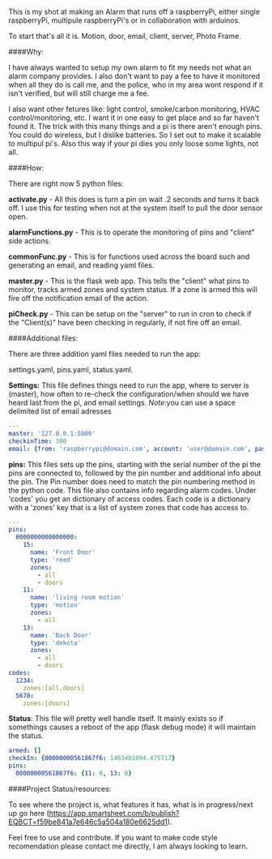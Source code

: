 This is my shot at making an Alarm that runs off a raspberryPi, either single raspberryPi, multipule raspberryPi's or in collaboration with arduinos.

To start that's all it is.  Motion, door, email, client, server, Photo Frame.

####Why:

I have always wanted to setup my own alarm to fit my needs not what an alarm company provides.  I also don't want to pay a fee to have it monitored when all they do is call me, and the police, who in my area wont respond if it isn't verified, but will still charge me a fee.

I also want other fetures like: light control, smoke/carbon monitoring, HVAC control/monitoring, etc.  I want it in one easy to get place and so far haven't found it.  The trick with this many things and a pi is there aren't enough pins.  You could do wireless, but I dislike batteries.  So I set out to make it scalable to multipul pi's.  Also this way if your pi dies you only loose some lights, not all.

####How:

There are right now 5 python files:

**activate.py** - All this does is turn a pin on wait .2 seconds and turns it back off.  I use this for testing when not at the system itself to pull the door sensor open.

**alarmFunctions.py** - This is to operate the monitoring of pins and "client" side actions.

**commonFunc.py** - This is for functions used across the board such and generating an email, and reading yaml files.

**master.py** - This is the flask web app.  This tells the "client" what pins to monitor, tracks armed zones and system status. If a zone is armed this will fire off the notification email of the action.

**piCheck.py** - This can be setup on the "server" to run in cron to check if the "Client(s)" have been checking in regularly, if not fire off an email.


####Additional files:

There are three addition yaml files needed to run the app:

settings.yaml, pins.yaml, status.yaml.

**Settings:**  This file defines things need to run the app, where to server is (master), how often to re-check the configuration/when should we have heard last from the pi, and email settings.  *Note*:you can use a space delimited list of email adresses
```yaml
---
master: '127.0.0.1:5000'
checkinTime: 300
email: {from: 'raspberrypi@domain.com', account: 'user@domain.com', pass: 'pass123', server: 'smtp.domain.com', subject: 'Message From Alarm', to: 'heyyou@domain.com'}
```
**pins:**  This files sets up the pins, starting with the serial number of the pi the pins are connected to, followed by the pin number and additional info about the pin.  The Pin number does need to match the pin numbering method in the python code. This file also contains info regarding alarm codes. Under 'codes' you get an dictionary of access codes.  Each code is a dictionary with a 'zones' key that is a list of system zones that code has access to.

```yaml
---
pins:
  0000000000000000:
    15:
      name: 'Front Door' 
      type: 'reed'
      zones:
        - all
        - doors
    11:
      name: 'living room motion'
      type: 'motion'
      zones:
        - all
    13:
      name: 'Back Door'
      type: 'dekota'
      zones:
        - all
        - doors
codes:
  1234:
    zones:[all,doors]
  5678:
    zones:[doors]
```
**Status**: This file will pretty well handle itself.  It mainly exists so if somethings causes a reboot of the app (flask debug mode) it will maintain the status.

```yaml
armed: []
checkIn: {00000000561867f6: 1403481094.475717}
pins:
  00000000561867f6: {11: 0, 13: 0}
```


####Project Status/resources:

To see where the project is, what features it has, what is in progress/next up go here (https://app.smartsheet.com/b/publish?EQBCT=f59be841a7e646c5a504a180e6625dd1).

Feel free to use and contribute.  If you want to make code style recomendation please contact me directly, I am always looking to learn.
